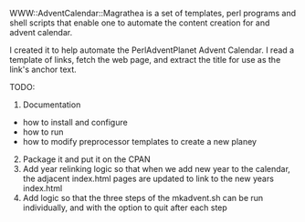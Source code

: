 
WWW::AdventCalendar::Magrathea is a set of templates, perl programs and shell scripts that enable one to automate the content creation for 
and advent calendar.  

I created it to help automate the PerlAdventPlanet Advent Calendar.  I read a template of links, fetch the web page,
and extract the title for use as the link's anchor text.


TODO:
1) Documentation
  - how to install and configure
  - how to run
  - how to modify preprocessor templates to create a new planey
2) Package it and put it on the CPAN
3) Add year relinking logic so that when we add new year to the calendar, the adjacent index.html pages
   are updated to link to the new years index.html
4) Add logic so that the three steps of the mkadvent.sh can be run individually, and with the option to 
   quit after each step
